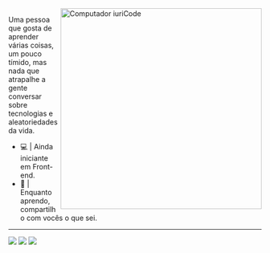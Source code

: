 <img src="https://raw.githubusercontent.com/MicaelliMedeiros/micaellimedeiros/master/image/computer-illustration.png" min-width="400px" max-width="400px" width="400px" align="right" alt="Computador iuriCode">

<p align="left"> 
  Uma pessoa que gosta de aprender várias coisas, um pouco tímido, mas nada que atrapalhe a gente conversar sobre tecnologias e aleatoriedades da vida. 
</p>

- 💻 | Ainda iniciante em Front-end.
- 🧠 | Enquanto aprendo, compartilho com vocês o que sei.

***

<p align="left">
  <a href="https://www.linkedin.com/in/arthur-rodrigues-5aa9a3215/" alt="Linkedin">
  <img src="https://img.shields.io/badge/LinkedIn-0077B5?style=for-the-badge&logo=linkedin&logoColor=white"></a>

  <a href="https://www.instagram.com/arthurrsfc/" alt="Instagram">
  <img src="https://img.shields.io/badge/Instagram-E4405F?style=for-the-badge&logo=instagram&logoColor=white"></a>
  
  <a href="https://github.com/ArthurRSaldanha" alt="Github">
  <img src="https://img.shields.io/badge/GitHub-100000?style=for-the-badge&logo=github&logoColor=white&link=https://github.com/MatheusFC2"/></a>
</p>  
